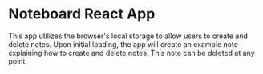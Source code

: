 # Noteboard React App

This app utilizes the browser's local storage to allow users to create and delete notes. Upon initial loading, the app will create an example note explaining how to create and delete notes. This note can be deleted at any point.
